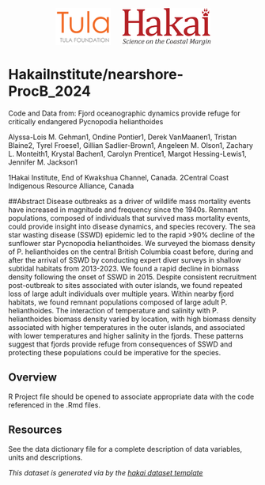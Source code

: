 <div align='center'>
    <a href='https://tula.org'><img height='75px' src=docs/logos/tula-logo.png /></a>
    &nbsp;&nbsp;&nbsp;&nbsp;
    <a href='https://hakai.org'><img height='75px' src=docs/logos/hakai-logo.png /></a>
</div>

# HakaiInstitute/nearshore-ProcB_2024

Code and Data from: Fjord oceanographic dynamics provide refuge for critically endangered Pycnopodia helianthoides

Alyssa-Lois M. Gehman1, Ondine Pontier1, Derek VanMaanen1, Tristan Blaine2, Tyrel Froese1, Gillian Sadlier-Brown1, Angeleen M. Olson1, Zachary L. Monteith1, Krystal Bachen1, Carolyn Prentice1, Margot Hessing-Lewis1, Jennifer M. Jackson1

1Hakai Institute, End of Kwakshua Channel, Canada. 
2Central Coast Indigenous Resource Alliance, Canada


##Abstract
Disease outbreaks as a driver of wildlife mass mortality events have increased in magnitude and frequency since the 1940s. Remnant populations, composed of individuals that survived mass mortality events, could provide insight into disease dynamics, and species recovery. The sea star wasting disease (SSWD) epidemic led to the rapid >90% decline of the sunflower star Pycnopodia helianthoides. We surveyed the biomass density of P. helianthoides on the central British Columbia coast before, during and after the arrival of SSWD by conducting expert diver surveys in shallow subtidal habitats from 2013-2023. We found a rapid decline in biomass density following the onset of SSWD in 2015. Despite consistent recruitment post-outbreak to sites associated with outer islands, we found repeated loss of large adult individuals over multiple years. Within nearby fjord habitats, we found remnant populations composed of large adult P. helianthoides. The interaction of temperature and salinity with P. helianthoides biomass density varied by location, with high biomass density associated with higher temperatures in the outer islands, and associated with lower temperatures and higher salinity in the fjords. These patterns suggest that fjords provide refuge from consequences of SSWD and protecting these populations could be imperative for the species.

## Overview
  
R Project file should be opened to associate appropriate data with the code referenced in the .Rmd files. 


## Resources

See the data dictionary file for a complete description of data variables, units
and descriptions.


*This dataset is generated via by the [hakai dataset template](https://github.com/HakaiInstitute/hakai-dataset-repository-template)*